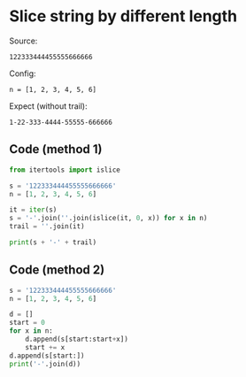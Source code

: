 # Slice string by different length

Source:
```
122333444455555666666
```

Config:
```
n = [1, 2, 3, 4, 5, 6]
```

Expect (without trail):
```
1-22-333-4444-55555-666666
```

## Code (method 1)
```python
from itertools import islice

s = '122333444455555666666'
n = [1, 2, 3, 4, 5, 6]

it = iter(s)
s = '-'.join(''.join(islice(it, 0, x)) for x in n)
trail = ''.join(it)

print(s + '-' + trail)

```

## Code (method 2)
```python
s = '122333444455555666666'
n = [1, 2, 3, 4, 5, 6]

d = []
start = 0
for x in n:
    d.append(s[start:start+x])
    start += x
d.append(s[start:])
print('-'.join(d))
```
